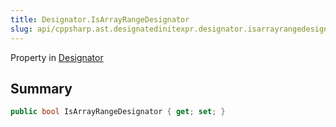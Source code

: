 ```yaml
---
title: Designator.IsArrayRangeDesignator
slug: api/cppsharp.ast.designatedinitexpr.designator.isarrayrangedesignator
---
```

Property in [Designator](/api/cppsharp/ast/designatedinitexpr/designator)

## Summary



```csharp
public bool IsArrayRangeDesignator { get; set; }
```

